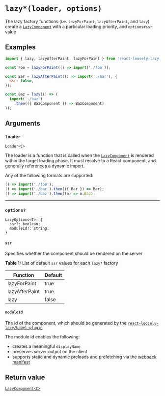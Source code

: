 # `lazy*(loader, options)`
The lazy factory functions (i.e. `lazyForPaint`, `lazyAfterPaint`, and `lazy`) create a [`LazyComponent`](api/lazy-component) with a particular loading priority, and `options#ssr` value

## Examples

```jsx
import { lazy, lazyAfterPaint, lazyForPaint } from 'react-loosely-lazy';

const Foo = lazyForPaint(() => import('./foo'));

const Bar = lazyAfterPaint(() => import('./bar'), {
  ssr: false,
});

const Baz = lazy(() => (
  import('./baz')
    .then(({ BazComponent }) => BazComponent)
));
```

## Arguments
### `loader`
`Loader<C>`

The loader is a function that is called when the [`LazyComponent`](api/lazy-component) is rendered within the target loading phase. It must resolve to a React component, and generally references a dynamic import.

Any of the following formats are supported:

```javascript
() => import('./foo');
() => import('./bar').then(({ Bar }) => Bar);
() => import('./baz').then((m) => m.Baz);
```

---

### `options?`
```
LazyOptions<T>: {
  ssr?: boolean;
  moduleId?: string;
}
```

#### `ssr`
Specifies whether the component should be rendered on the server

**Table 1:** List of default `ssr` values for each `lazy*` factory

| Function         | Default |
| ---------------- | ------- |
| lazyForPaint     | true    |
| lazyAfterPaint   | true    |
| lazy             | false   |

#### `moduleId`
The id of the component, which should be generated by the [`react-loosely-lazy/babel-plugin`](tooling/babel-plugin)

The module id enables the following:
  * creates a meaningful `displayName`
  * preserves server output on the client
  * supports static and dynamic preloads and prefetching via the [webpack manifest](tooling-webpack-plugin)

## Return value
[`LazyComponent<C>`](api/lazy-component)
